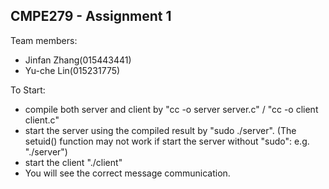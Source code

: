 ## CMPE279 - Assignment 1
Team members: 
- Jinfan Zhang(015443441)
- Yu-che Lin(015231775)

To Start:
- compile both server and client by "cc -o server server.c" / "cc -o client client.c"
- start the server using the compiled result by "sudo ./server". (The setuid() function may not work if start the server without "sudo": e.g. "./server")
- start the client "./client"
- You will see the correct message communication.
